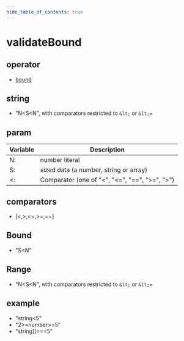 ```yaml
---
hide_table_of_contents: true
---
```


# validateBound

## operator

-   [bound](./validatebound.md)

## string

-   "N&lt;S&lt;N", with comparators restricted to `&lt;` or `&lt;=`

## param

| Variable | Description                                                |
| -------- | ---------------------------------------------------------- |
| N:       | number literal                                             |
| S:       | sized data (a number, string or array)                     |
| &lt;:    | Comparator (one of "&lt;", "&lt;=", "==", "&gt;=", "&gt;") |

## comparators

-   [&lt;,&gt;,&lt;=,&gt;=,==]

## Bound

-   "S&lt;N"

## Range

-   "N&lt;S&lt;N", with comparators restricted to `&lt;` or `&lt;=`

## example

-   "string&lt;5" <br/>
-   "2&gt;=number&gt;=5" <br/>
-   "string[]===5" <br/>
